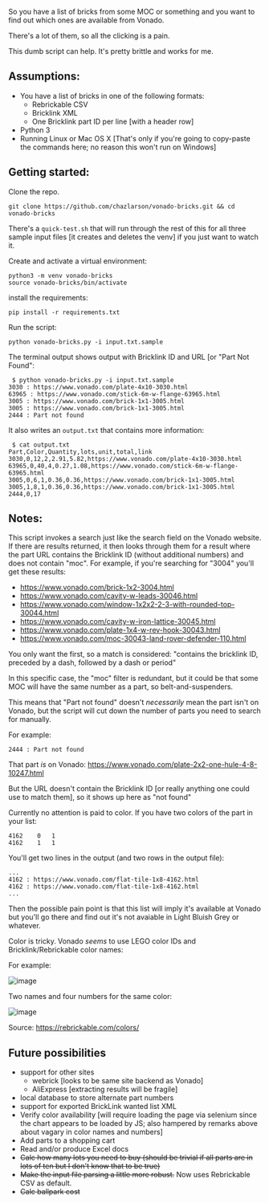 So you have a list of bricks from some MOC or something and you want to find out which ones are available from Vonado.

There's a lot of them, so all the clicking is a pain.

This dumb script can help.  It's pretty brittle and works for me.

## Assumptions:
- You have a list of bricks in one of the following formats:
  - Rebrickable CSV
  - Bricklink XML
  - One Bricklink part ID per line [with a header row]
- Python 3
- Running Linux or Mac OS X  [That's only if you're going to copy-paste the commands here; no reason this won't run on Windows]

## Getting started:
Clone the repo.
```
git clone https://github.com/chazlarson/vonado-bricks.git && cd vonado-bricks
```

There's a `quick-test.sh` that will run through the rest of this for all three sample input files [it creates and deletes the venv] if you just want to watch it.

Create and activate a virtual environment:
```
python3 -m venv vonado-bricks
source vonado-bricks/bin/activate
```

install the requirements:
```
pip install -r requirements.txt
```

Run the script:
```
python vonado-bricks.py -i input.txt.sample
```

The terminal output shows output with Bricklink ID and URL [or "Part Not Found":
```
 $ python vonado-bricks.py -i input.txt.sample
3030 : https://www.vonado.com/plate-4x10-3030.html
63965 : https://www.vonado.com/stick-6m-w-flange-63965.html
3005 : https://www.vonado.com/brick-1x1-3005.html
3005 : https://www.vonado.com/brick-1x1-3005.html
2444 : Part not found
```

It also writes an `output.txt` that contains more information:
```
 $ cat output.txt
Part,Color,Quantity,lots,unit,total,link
3030,0,12,2,2.91,5.82,https://www.vonado.com/plate-4x10-3030.html
63965,0,40,4,0.27,1.08,https://www.vonado.com/stick-6m-w-flange-63965.html
3005,0,6,1,0.36,0.36,https://www.vonado.com/brick-1x1-3005.html
3005,1,8,1,0.36,0.36,https://www.vonado.com/brick-1x1-3005.html
2444,0,17
```


## Notes:

This script invokes a search just like the search field on the Vonado website.  If there are results returned, it then looks through them for a result where the part URL contains the Bricklink ID (without additional numbers) and does not contain "moc".  For example, if you're searching for "3004" you'll get these results:
- https://www.vonado.com/brick-1x2-3004.html
- https://www.vonado.com/cavity-w-leads-30046.html
- https://www.vonado.com/window-1x2x2-2-3-with-rounded-top-30044.html
- https://www.vonado.com/cavity-w-iron-lattice-30045.html
- https://www.vonado.com/plate-1x4-w-rev-hook-30043.html
- https://www.vonado.com/moc-30043-land-rover-defender-110.html

You only want the first, so a match is considered: "contains the bricklink ID, preceded by a dash, followed by a dash or period"

In this specific case, the "moc" filter is redundant, but it could be that some MOC will have the same number as a part, so belt-and-suspenders.

This means that "Part not found" doesn't *necessarily* mean the part isn't on Vonado, but the script will cut down the number of parts you need to search for manually.

For example:
```
2444 : Part not found
```
That part *is* on Vonado:
https://www.vonado.com/plate-2x2-one-hule-4-8-10247.html

But the URL doesn't contain the Bricklink ID [or really anything one could use to match them], so it shows up here as "not found"

Currently no attention is paid to color.  If you have two colors of the part in your list:
```
4162	0	1
4162	1	1
```
You'll get two lines in the output (and two rows in the output file):
```
...
4162 : https://www.vonado.com/flat-tile-1x8-4162.html
4162 : https://www.vonado.com/flat-tile-1x8-4162.html
...
```

Then the possible pain point is that this list will imply it's available at Vonado but you'll go there and find out it's not avaiable in Light Bluish Grey or whatever.

Color is tricky.  Vonado *seems* to use LEGO color IDs and Bricklink/Rebrickable color names:

For example:

![image](https://user-images.githubusercontent.com/3865541/111374320-f4ffeb00-866a-11eb-9e6d-eae511fa42fb.png)

Two names and four numbers for the same color:

![image](https://user-images.githubusercontent.com/3865541/111374636-588a1880-866b-11eb-8151-08167ca001d3.png)

Source: https://rebrickable.com/colors/

## Future possibilities

- support for other sites
  - webrick [looks to be same site backend as Vonado]
  - AliExpress [extracting results will be fragile]
- local database to store alternate part numbers
- support for exported BrickLink wanted list XML
- Verify color availability [will require loading the page via selenium since the chart appears to be loaded by JS; also hampered by remarks above about vagary in color names and numbers]
- Add parts to a shopping cart
- Read and/or produce Excel docs
- ~~Calc how many lots you need to buy (should be trivial if all parts are in lots of ten but I don't know that to be true)~~
- ~~Make the input file parsing a little more robust.~~ Now uses Rebrickable CSV as default.
- ~~Calc ballpark cost~~
